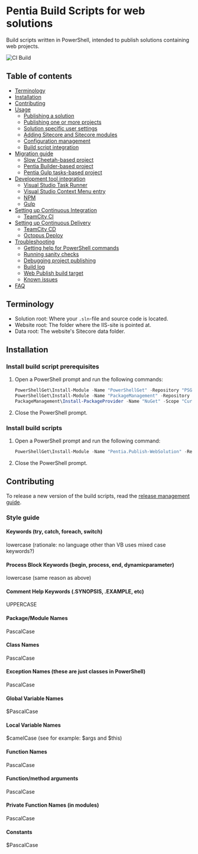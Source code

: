 # Pentia Build Scripts for web solutions

Build scripts written in PowerShell, intended to publish solutions containing web projects. 

![**CI Build**](https://pentia.visualstudio.com/_apis/public/build/definitions/6af2be26-000f-4864-ad4c-0af024086c4e/39/badge)

## Table of contents
* [Terminology](#terminology)
* [Installation](#installation)
* [Contributing](#contributing)
* [Usage](/docs/usage.md)
  * [Publishing a solution](/docs/usage.md#publishing-a-solution)
  * [Publishing one or more projects](/docs/usage.md#publishing-one-or-more-projects)
  * [Solution specific user settings](/docs/usage.md#solution-specific-user-settings)
  * [Adding Sitecore and Sitecore modules](/docs/usage.md#adding-sitecore-and-sitecore-modules)
  * [Configuration management](/docs/usage.md#configuration-management)
  * [Build script integration](/docs/usage.md#build-script-integration)
* [Migration guide](/docs/migration.md)
  * [Slow Cheetah-based project](/docs/migration.md#slow-cheetah-based-project)
  * [Pentia Builder-based project](/docs/migration.md#pentia-builder-based-project)
  * [Pentia Gulp tasks-based project](/docs/migration.md#pentia-gulp-tasks-based-project)
* [Development tool integration](/docs/development-tool-integration.md)
  * [Visual Studio Task Runner](/docs/development-tool-integration.md#visual-studio-task-runner)
  * [Visual Studio Context Menu entry](/docs/development-tool-integration.md#visual-studio-context-menu-entry)
  * [NPM](/docs/development-tool-integration.md#npm)
  * [Gulp](/docs/development-tool-integration.md#gulp)
* [Setting up Continuous Integration](/docs/devops.md#setting-up-continuous-integration)
  * [TeamCity CI](/docs/devops.md#teamcity-ci)
* [Setting up Continuous Delivery](/docs/devops.md#setting-up-continuous-delivery)
  * [TeamCity CD](/docs/devops.md#teamcity-cd)
  * [Octopus Deploy](/docs/devops.md#octopus-deploy)
* [Troubleshooting](/docs/troubleshooting.md)
  * [Getting help for PowerShell commands](/docs/troubleshooting.md#getting-help-for-powershell-commands)
  * [Running sanity checks](/docs/troubleshooting.md#running-sanity-checks)
  * [Debugging project publishing](/docs/troubleshooting.md#debugging-project-publishing)
  * [Build log](/docs/troubleshooting.md#build-log)
  * [Web Publish build target](/docs/troubleshooting.md#error-msb4057-the-target-webpublish-does-not-exist-in-the-project)
  * [Known issues](/docs/troubleshooting.md#known-issues)
* [FAQ](/docs/faq.md)

## Terminology
* Solution root: Where your `.sln`-file and source code is located.
* Website root: The folder where the IIS-site is pointed at.
* Data root: The website's Sitecore data folder.

## Installation

### Install build script prerequisites
1. Open a PowerShell prompt and run the following commands:

    ```powershell
    PowerShellGet\Install-Module -Name "PowerShellGet" -Repository "PSGallery" -Scope "CurrentUser" -AllowClobber -Force
    PowerShellGet\Install-Module -Name "PackageManagement" -Repository "PSGallery" -Scope "CurrentUser" -AllowClobber -Force
    PackageManagement\Install-PackageProvider -Name "NuGet" -Scope "CurrentUser" -Force
    ```

2. Close the PowerShell prompt.

### Install build scripts
1. Open a PowerShell prompt and run the following command:

   ```powershell
   PowerShellGet\Install-Module -Name "Pentia.Publish-WebSolution" -Repository "PSGallery" -Scope "CurrentUser" -AllowClobber -Force -Verbose
   ```
   
2. Close the PowerShell prompt.

## Contributing

To release a new version of the build scripts, read the [release management guide](/docs/release-management.md).

### Style guide

#### Keywords (try, catch, foreach, switch)
lowercase (rationale: no language other than VB uses mixed case keywords?)

#### Process Block Keywords (begin, process, end, dynamicparameter)
lowercase (same reason as above)

#### Comment Help Keywords (.SYNOPSIS, .EXAMPLE, etc)
UPPERCASE

#### Package/Module Names
PascalCase

#### Class Names
PascalCase

#### Exception Names (these are just classes in PowerShell)
PascalCase

#### Global Variable Names
$PascalCase

#### Local Variable Names
$camelCase (see for example: $args and $this)

#### Function Names
PascalCase

#### Function/method arguments
PascalCase

#### Private Function Names (in modules)
PascalCase

#### Constants
$PascalCase
